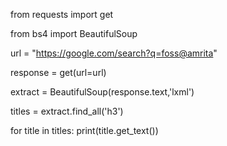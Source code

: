 from requests import get 


from bs4 import BeautifulSoup


url = "https://google.com/search?q=foss@amrita"

response = get(url=url)


extract = BeautifulSoup(response.text,'lxml')


titles = extract.find_all('h3')



for title in titles:
	print(title.get_text())
